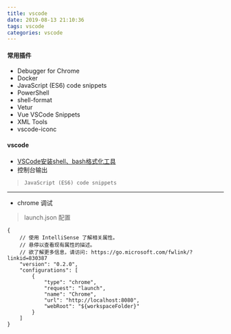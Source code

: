 ```yaml
---
title: vscode
date: 2019-08-13 21:10:36
tags: vscode
categories: vscode
---
```

#### 常用插件  
- Debugger for Chrome
- Docker
- JavaScript (ES6) code snippets
- PowerShell
- shell-format
- Vetur
- Vue VSCode Snippets
- XML Tools
- vscode-iconc

<!--more-->
#### vscode
- [VSCode安装shell、bash格式化工具](https://www.jianshu.com/p/484e5be21786)
- 控制台输出  
>`JavaScript (ES6) code snippets`
------
-  chrome 调试
> launch.json 配置
```
{
    // 使用 IntelliSense 了解相关属性。 
    // 悬停以查看现有属性的描述。
    // 欲了解更多信息，请访问: https://go.microsoft.com/fwlink/?linkid=830387
    "version": "0.2.0",
    "configurations": [
        {
            "type": "chrome",
            "request": "launch",
            "name": "Chrome",
            "url": "http://localhost:8080",
            "webRoot": "${workspaceFolder}"
        }
    ]
}
```
